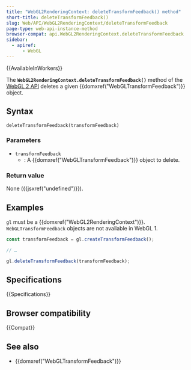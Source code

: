 ```yaml
---
title: "WebGL2RenderingContext: deleteTransformFeedback() method"
short-title: deleteTransformFeedback()
slug: Web/API/WebGL2RenderingContext/deleteTransformFeedback
page-type: web-api-instance-method
browser-compat: api.WebGL2RenderingContext.deleteTransformFeedback
sidebar:
  - apiref:
      - WebGL
---
```


{{AvailableInWorkers}}

The **`WebGL2RenderingContext.deleteTransformFeedback()`**
method of the [WebGL 2 API](/en-US/docs/Web/API/WebGL_API) deletes a given
{{domxref("WebGLTransformFeedback")}} object.

## Syntax

```js-nolint
deleteTransformFeedback(transformFeedback)
```

### Parameters

- `transformFeedback`
  - : A {{domxref("WebGLTransformFeedback")}} object to delete.

### Return value

None ({{jsxref("undefined")}}).

## Examples

`gl` must be a {{domxref("WebGL2RenderingContext")}}.
`WebGLTransformFeedback` objects are not available in WebGL 1.

```js
const transformFeedback = gl.createTransformFeedback();

// …

gl.deleteTransformFeedback(transformFeedback);
```

## Specifications

{{Specifications}}

## Browser compatibility

{{Compat}}

## See also

- {{domxref("WebGLTransformFeedback")}}
